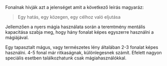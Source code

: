 Fonalnak hívják azt a jelenséget amit a következő leírás magyaráz:

> Egy hatás, egy közegen, egy célhoz való eljutása

Jellemzően a nyers mágia használata során a teremtmény mentális kapacitása szabja meg, hogy hány fonalat képes egyszerre használni a mágiájával.

Egy tapasztalt mágus, vagy természetes lény általában 2-3 fonalat képes használni. 4-5 fonal már ritkaságnak, különlegesnek számít. Efelett nagyon speciális esetben találkozhatunk csak mágiahasználókkal.